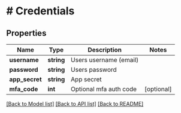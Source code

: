 # # Credentials

## Properties

Name | Type | Description | Notes
------------ | ------------- | ------------- | -------------
**username** | **string** | Users username (email) |
**password** | **string** | Users password |
**app_secret** | **string** | App secret |
**mfa_code** | **int** | Optional mfa auth code | [optional]

[[Back to Model list]](../../README.md#models) [[Back to API list]](../../README.md#endpoints) [[Back to README]](../../README.md)
